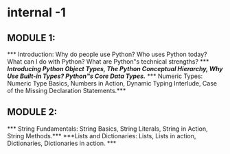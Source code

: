 # internal -1

## MODULE 1: 
*** Introduction: Why do people use Python? Who uses Python today? What can I do with Python? What are Python‟s technical strengths? *** 
***Introducing Python Object Types, The Python Conceptual Hierarchy, Why Use Built-in Types? Python‟s Core Data Types.***
 *** Numeric Types: Numeric Type Basics, Numbers in Action, Dynamic Typing Interlude, Case of the Missing Declaration Statements.***

## MODULE 2:
*** String Fundamentals: String Basics, String Literals, String in Action, String Methods.***
***Lists and Dictionaries: Lists, Lists in action, Dictionaries, Dictionaries in action. ***

